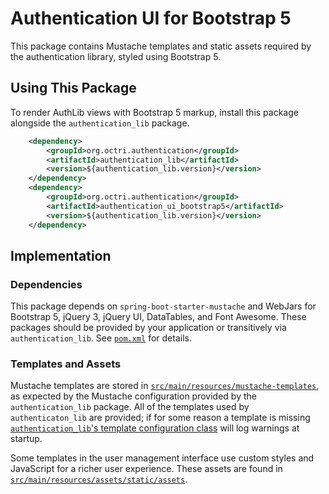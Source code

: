 # Authentication UI for Bootstrap 5

This package contains Mustache templates and static assets required by the authentication library, styled using Bootstrap 5.

## Using This Package

To render AuthLib views with Bootstrap 5 markup, install this package alongside the `authentication_lib` package.

```xml
	<dependency>
		<groupId>org.octri.authentication</groupId>
		<artifactId>authentication_lib</artifactId>
		<version>${authentication_lib.version}</version>
	</dependency>
	<dependency>
		<groupId>org.octri.authentication</groupId>
		<artifactId>authentication_ui_bootstrap5</artifactId>
		<version>${authentication_lib.version}</version>
	</dependency>
```

## Implementation

### Dependencies

This package depends on `spring-boot-starter-mustache` and WebJars for Bootstrap 5, jQuery 3, jQuery UI, DataTables, and Font Awesome. These packages should be provided by your application or transitively via `authentication_lib`. See [`pom.xml`](./pom.xml) for details.

### Templates and Assets

Mustache templates are stored in [`src/main/resources/mustache-templates`](./src/main/resources/mustache-templates/), as expected by the Mustache configuration provided by the `authentication_lib` package. All of the templates used by `authenticaton_lib` are provided; if for some reason a template is missing [`authentication_lib`'s template configuration class](../authentication_lib/src/main/java/org/octri/authentication/config/TemplateConfiguration.java) will log warnings at startup.

Some templates in the user management interface use custom styles and JavaScript for a richer user experience. These assets are found in [`src/main/resources/assets/static/assets`](./src/main/resources/static/assets/).
